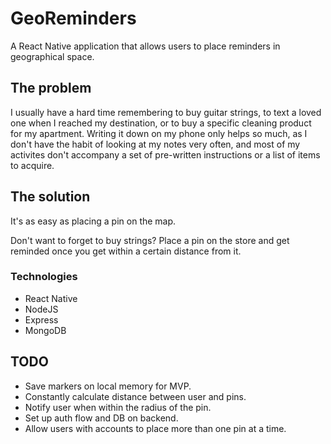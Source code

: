 # GeoReminders #

A React Native application that allows users to place reminders in geographical space.

## The problem ##

I usually have a hard time remembering to buy guitar strings, to text a loved one when I reached my destination, or to buy a specific cleaning product for my apartment. 
Writing it down on my phone only helps so much, as I don't have the habit of looking at my notes very often, and most of my activites don't accompany a set of pre-written instructions or a list of items to acquire.


## The solution ##

It's as easy as placing a pin on the map.

Don't want to forget to buy strings? Place a pin on the store and get reminded once you get within a certain distance from it.

### Technologies ###

- React Native
- NodeJS
- Express
- MongoDB

## TODO ##

- Save markers on local memory for MVP.
- Constantly calculate distance between user and pins.
- Notify user when within the radius of the pin.
- Set up auth flow and DB on backend.
- Allow users with accounts to place more than one pin at a time.